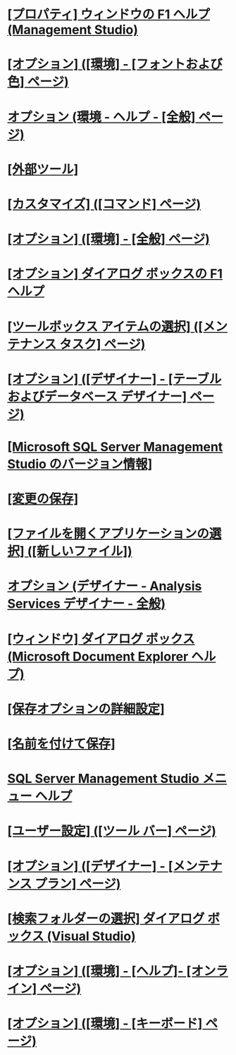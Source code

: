 # [[プロパティ] ウィンドウの F1 ヘルプ (Management Studio)](properties-window-f1-help-management-studio.md)
# [[オプション] ([環境] - [フォントおよび色] ページ)](options-environment-fonts-and-colors-page.md)
# [オプション (環境 - ヘルプ - [全般] ページ)](options-environment-help-general-page.md)
# [[外部ツール]](external-tools.md)
# [[カスタマイズ] ([コマンド] ページ)](customize-commands-page.md)
# [[オプション] ([環境] - [全般] ページ)](options-environment-general-page.md)
# [[オプション] ダイアログ ボックスの F1 ヘルプ](options-dialog-boxes-f1-help.md)
# [[ツールボックス アイテムの選択] ([メンテナンス タスク] ページ)](choose-toolbox-items-maintenance-tasks-page.md)
# [[オプション] ([デザイナー] - [テーブルおよびデータベース デザイナー] ページ)](options-designers-table-and-database-designers-page.md)
# [[Microsoft SQL Server Management Studio のバージョン情報]](about-sql-server-management-studio.md)
# [[変更の保存]](save-changes.md)
# [[ファイルを開くアプリケーションの選択] ([新しいファイル])](open-with-new-file.md)
# [オプション (デザイナー - Analysis Services デザイナー - 全般)](options-designers-analysis-services-designers-general.md)
# [[ウィンドウ] ダイアログ ボックス (Microsoft Document Explorer ヘルプ)](windows-dialog-box-microsoft-document-explorer-help.md)
# [[保存オプションの詳細設定]](advanced-save-options.md)
# [[名前を付けて保存]](save-as.md)
# [SQL Server Management Studio メニュー ヘルプ](sql-server-management-studio-menu-help.md)
# [[ユーザー設定] ([ツール バー] ページ)](customize-toolbars-page.md)
# [[オプション] ([デザイナー] - [メンテナンス プラン] ページ)](options-designers-maintenance-plans-page.md)
# [[検索フォルダーの選択] ダイアログ ボックス (Visual Studio)](choose-search-folders-dialog-box-visual-studio.md)
# [[オプション] ([環境] - [ヘルプ]- [オンライン] ページ)](options-environment-help-online-page.md)
# [[オプション] ([環境] - [キーボード] ページ)](options-environment-keyboard-page.md)
